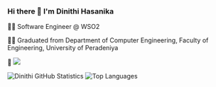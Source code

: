 ### Hi there 👋 I'm Dinithi Hasanika
👩‍💻 Software Engineer @ WSO2

👩‍🎓 Graduated from Department of Computer Engineering, Faculty of Engineering, University of Peradeniya

👀 ![](https://komarev.com/ghpvc/?username=Dinithi-Hasanika&style=flat-square)

<!--
**Dinithi-Hasanika/Dinithi-Hasanika** is a ✨ _special_ ✨ repository because its `README.md` (this file) appears on your GitHub profile.

Here are some ideas to get you started:

- 🔭 I’m currently working on ...
- 🌱 I’m currently learning ...
- 👯 I’m looking to collaborate on ...
- 🤔 I’m looking for help with ...
- 💬 Ask me about ...
- 📫 How to reach me: ...
- 😄 Pronouns: ...
- ⚡ Fun fact: ...
-->
![Dinithi GitHub Statistics](https://github-readme-stats.vercel.app/api?username=Dinithi-Hasanika&show_icons=true&theme=cobalt)  ![Top Languages](https://github-readme-stats.vercel.app/api/top-langs/?username=Dinithi-Hasanika&layout=compact&theme=cobalt)


